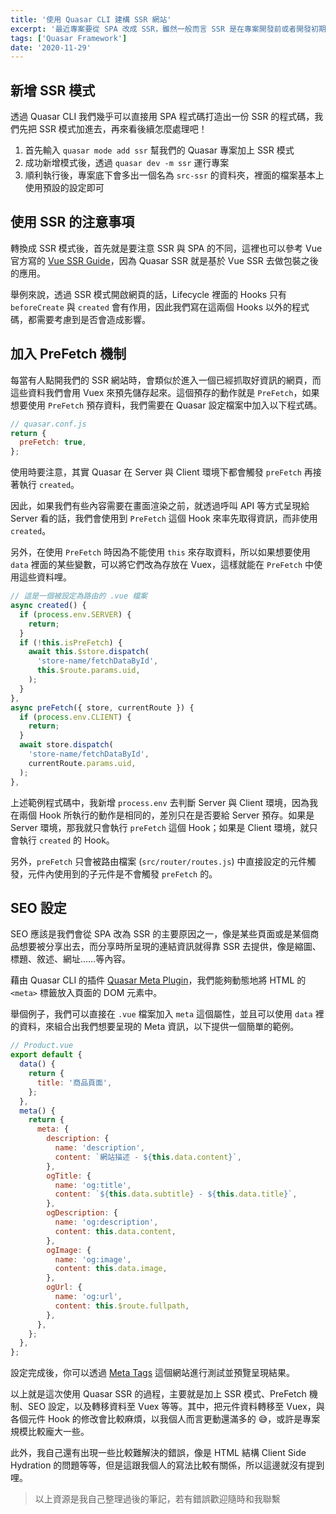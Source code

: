 ```yaml
---
title: '使用 Quasar CLI 建構 SSR 網站'
excerpt: '最近專案要從 SPA 改成 SSR，雖然一般而言 SSR 是在專案開發前或者開發初期就得考量，但是事情總有個萬一，俗話說的好，需求是會成長的？總之好險 Quasar 有提供建構 SSR 的方法，這對於轉換到 SSR 會減少許多麻煩。'
tags: ['Quasar Framework']
date: '2020-11-29'
---
```


## 新增 SSR 模式

透過 Quasar CLI 我們幾乎可以直接用 SPA 程式碼打造出一份 SSR 的程式碼，我們先把 SSR 模式加進去，再來看後續怎麼處理吧！

1. 首先輸入 `quasar mode add ssr` 幫我們的 Quasar 專案加上 SSR 模式
2. 成功新增模式後，透過 `quasar dev -m ssr` 運行專案
3. 順利執行後，專案底下會多出一個名為 `src-ssr` 的資料夾，裡面的檔案基本上使用預設的設定即可

## 使用 SSR 的注意事項

轉換成 SSR 模式後，首先就是要注意 SSR 與 SPA 的不同，這裡也可以參考 Vue 官方寫的 [Vue SSR Guide](https://ssr.vuejs.org/)，因為 Quasar SSR 就是基於 Vue SSR 去做包裝之後的應用。

舉例來說，透過 SSR 模式開啟網頁的話，Lifecycle 裡面的 Hooks 只有 `beforeCreate` 與 `created` 會有作用，因此我們寫在這兩個 Hooks 以外的程式碼，都需要考慮到是否會造成影響。

## 加入 PreFetch 機制

每當有人點開我們的 SSR 網站時，會類似於進入一個已經抓取好資訊的網頁，而這些資料我們會用 Vuex 來預先儲存起來。這個預存的動作就是 `PreFetch`，如果想要使用 `PreFetch` 預存資料，我們需要在 Quasar 設定檔案中加入以下程式碼。

```javascript
// quasar.conf.js
return {
  preFetch: true,
};
```

使用時要注意，其實 Quasar 在 Server 與 Client 環境下都會觸發 `preFetch` 再接著執行 `created`。

因此，如果我們有些內容需要在畫面渲染之前，就透過呼叫 API 等方式呈現給 Server 看的話，我們會使用到 `PreFetch` 這個 Hook 來率先取得資訊，而非使用 `created`。

另外，在使用 `PreFetch` 時因為不能使用 `this` 來存取資料，所以如果想要使用 `data` 裡面的某些變數，可以將它們改為存放在 Vuex，這樣就能在 `PreFetch` 中使用這些資料哩。

```javascript
// 這是一個被設定為路由的 .vue 檔案
async created() {
  if (process.env.SERVER) {
    return;
  }
  if (!this.isPreFetch) {
    await this.$store.dispatch(
      'store-name/fetchDataById',
      this.$route.params.uid,
    );
  }
},
async preFetch({ store, currentRoute }) {
  if (process.env.CLIENT) {
    return;
  }
  await store.dispatch(
    'store-name/fetchDataById',
    currentRoute.params.uid,
  );
},
```

上述範例程式碼中，我新增 `process.env` 去判斷 Server 與 Client 環境，因為我在兩個 Hook 所執行的動作是相同的，差別只在是否要給 Server 預存。如果是 Server 環境，那我就只會執行 `preFetch` 這個 Hook；如果是 Client 環境，就只會執行 `created` 的 Hook。

另外，`preFetch` 只會被路由檔案 (`src/router/routes.js`) 中直接設定的元件觸發，元件內使用到的子元件是不會觸發 `preFetch` 的。

## SEO 設定

SEO 應該是我們會從 SPA 改為 SSR 的主要原因之一，像是某些頁面或是某個商品想要被分享出去，而分享時所呈現的連結資訊就得靠 SSR 去提供，像是縮圖、標題、敘述、網址……等內容。

藉由 Quasar CLI 的插件 [Quasar Meta Plugin](https://quasar.dev/quasar-plugins/meta)，我們能夠動態地將 HTML 的 `<meta>` 標籤放入頁面的 DOM 元素中。

舉個例子，我們可以直接在 `.vue` 檔案加入 `meta` 這個屬性，並且可以使用 `data` 裡的資料，來組合出我們想要呈現的 Meta 資訊，以下提供一個簡單的範例。

```javascript
// Product.vue
export default {
  data() {
    return {
      title: '商品頁面',
    };
  },
  meta() {
    return {
      meta: {
        description: {
          name: 'description',
          content: `網站描述 - ${this.data.content}`,
        },
        ogTitle: {
          name: 'og:title',
          content: `${this.data.subtitle} - ${this.data.title}`,
        },
        ogDescription: {
          name: 'og:description',
          content: this.data.content,
        },
        ogImage: {
          name: 'og:image',
          content: this.data.image,
        },
        ogUrl: {
          name: 'og:url',
          content: this.$route.fullpath,
        },
      },
    };
  },
};
```

設定完成後，你可以透過 [Meta Tags](https://metatags.io/) 這個網站進行測試並預覽呈現結果。

以上就是這次使用 Quasar SSR 的過程，主要就是加上 SSR 模式、PreFetch 機制、SEO 設定，以及轉移資料至 Vuex 等等。其中，把元件資料轉移至 Vuex，與各個元件 Hook 的修改會比較麻煩，以我個人而言更動還滿多的 😅，或許是專案規模比較龐大一些。

此外，我自己還有出現一些比較難解決的錯誤，像是 HTML 結構 Client Side Hydration 的問題等等，但是這跟我個人的寫法比較有關係，所以這邊就沒有提到哩。

> 以上資源是我自己整理過後的筆記，若有錯誤歡迎隨時和我聯繫
